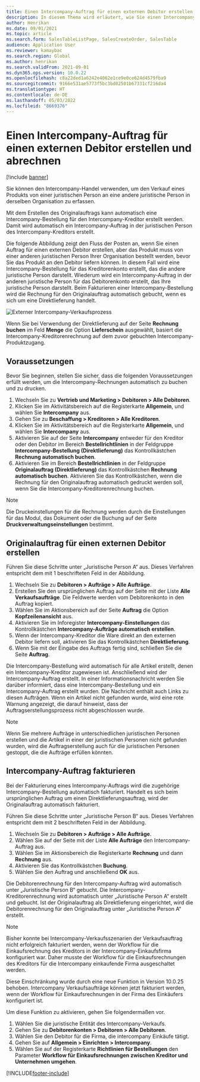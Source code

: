 ```yaml
---
title: Einen Intercompany-Auftrag für einen externen Debitor erstellen und abrechnen
description: In diesem Thema wird erläutert, wie Sie einen Intercompany-Auftrag für einen externen Debitor erstellen und abrechnen.
author: Henrikan
ms.date: 09/01/2021
ms.topic: article
ms.search.form: SalesTableListPage, SalesCreateOrder, SalesTable
audience: Application User
ms.reviewer: kamaybac
ms.search.region: Global
ms.author: henrikan
ms.search.validFrom: 2021-09-01
ms.dyn365.ops.version: 10.0.22
ms.openlocfilehash: c8a22ded1a6242e4062e1ce9e0ce624d4579fba9
ms.sourcegitcommit: 9166e531ae5773f5bc3bd02501b67331cf216da4
ms.translationtype: HT
ms.contentlocale: de-DE
ms.lasthandoff: 05/03/2022
ms.locfileid: "8669376"
---
```

# <a name="create-and-invoice-an-intercompany-sales-order-for-an-external-customer"></a>Einen Intercompany-Auftrag für einen externen Debitor erstellen und abrechnen

[!include [banner](../../includes/banner.md)]

Sie können den Intercompany-Handel verwenden, um den Verkauf eines Produkts von einer juristischen Person an eine andere juristische Person in derselben Organisation zu erfassen.

Mit dem Erstellen des Originalauftrags kann automatisch eine Intercompany-Bestellung für den Intercompany-Kreditor erstellt werden. Damit wird automatisch ein Intercompany-Auftrag in der juristischen Person des Intercompany-Kreditors erstellt.

Die folgende Abbildung zeigt den Fluss der Posten an, wenn Sie einen Auftrag für einen externen Debitor erstellen, aber das Produkt muss von einer anderen juristischen Person Ihrer Organisation bestellt werden, bevor Sie das Produkt an den Debitor liefern können. In diesem Fall wird eine Intercompany-Bestellung für das Kreditorenkonto erstellt, das die andere juristische Person darstellt. Wiederum wird ein Intercompany-Auftrag in der anderen juristische Person für das Debitorenkonto erstellt, das Ihre juristische Person darstellt. Beim Fakturieren einer Intercompany-Bestellung wird die Rechnung für den Originalauftrag automatisch gebucht, wenn es sich um eine Direktlieferung handelt.

![Externer Intercompany-Verkaufsprozess](media/intercompanyexternalsalesprocess.png)

Wenn Sie bei Verwendung der Direktlieferung auf der Seite **Rechnung buchen** im Feld **Menge** die Option **Lieferschein** ausgewählt, basiert die Intercompany-Kreditorenrechnung auf dem zuvor gebuchten Intercompany-Produktzugang.

## <a name="prerequisites"></a>Voraussetzungen

Bevor Sie beginnen, stellen Sie sicher, dass die folgenden Voraussetzungen erfüllt werden, um die Intercompany-Rechnungen automatisch zu buchen und zu drucken.

1. Wechseln Sie zu **Vertrieb und Marketing \> Debitoren \> Alle Debitoren**.
1. Klicken Sie im Aktivitätsbereich auf die Registerkarte **Allgemein**, und wählen Sie **Intercompany** aus.
1. Gehen Sie zu **Beschaffung \> Kreditoren \> Alle Kreditoren**.
1. Klicken Sie im Aktivitätsbereich auf die Registerkarte **Allgemein**, und wählen Sie **Intercompany** aus.
1. Aktivieren Sie auf der Seite **Intercompany** entweder für den Kreditor oder den Debitor im Bereich **Bestellrichtlinien** in der Feldgruppe **Intercompany-Bestellung (Direktlieferung)** das Kontrollkästchen **Rechnung automatisch buchen**.
1. Aktivieren Sie im Bereich **Bestellrichtlinien** in der Feldgruppe **Originalauftrag (Direktlieferung)** das Kontrollkästchen **Rechnung automatisch buchen**. Aktivieren Sie das Kontrollkästchen, wenn die Rechnung für den Originalauftrag automatisch gedruckt werden soll, wenn Sie die Intercompany-Kreditorenrechnung buchen.

> [!NOTE]
> Die Druckeinstellungen für die Rechnung werden durch die Einstellungen für das Modul, das Dokument oder die Buchung auf der Seite **Druckverwaltungseinstellungen** bestimmt.

## <a name="create-an-original-sales-order-for-an-external-customer"></a>Originalauftrag für einen externen Debitor erstellen

Führen Sie diese Schritte unter „Juristische Person A“ aus. Dieses Verfahren entspricht dem mit 1 beschrifteten Feld in der Abbildung.

1. Wechseln Sie zu **Debitoren \> Aufträge \> Alle Aufträge**.
1. Erstellen Sie den ursprünglichen Auftrag auf der Seite mit der Liste **Alle Verkaufsaufträge**. Die Feldwerte werden vom Debitorenkonto in den Auftrag kopiert.
1. Wählen Sie im Aktionsbereich auf der Seite **Auftrag** die Option **Kopfzeilenansicht** aus.
1. Aktivieren Sie im Inforegister **Intercompany-Einstellungen** das Kontrollkästchen **Intercompany-Aufträge automatisch erstellen**.
1. Wenn der Intercompany-Kreditor die Ware direkt an den externen Debitor liefern soll, aktivieren Sie das Kontrollkästchen **Direktlieferung**.
1. Wenn Sie mit der Eingabe des Auftrags fertig sind, schließen Sie die Seite **Auftrag**.

Die Intercompany-Bestellung wird automatisch für alle Artikel erstellt, denen ein Intercompany-Kreditor zugewiesen ist. Anschließend wird der Intercompany-Auftrag erstellt. In einer Informationsnachricht werden Sie darüber informiert, dass eine Intercompany-Bestellung und ein Intercompany-Auftrag erstellt wurden. Die Nachricht enthält auch Links zu diesen Aufträgen. Wenn ein Artikel nicht gefunden wurde, wird eine rote Warnung angezeigt, die darauf hinweist, dass der Auftragserstellungsprozess nicht abgeschlossen wurde.

> [!NOTE]
> Wenn Sie mehrere Aufträge in unterschiedlichen juristischen Personen erstellen und die Artikel in einer der juristischen Personen nicht gefunden wurden, wird die Auftragserstellung auch für die juristischen Personen gestoppt, die die Aufträge erfüllen könnten.

## <a name="invoice-an-intercompany-sales-order"></a>Intercompany-Auftrag fakturieren

Bei der Fakturierung eines Intercompany-Auftrags wird die zugehörige Intercompany-Bestellung automatisch fakturiert. Handelt es sich beim ursprünglichen Auftrag um einen Direktlieferungsauftrag, wird der Originalauftrag automatisch fakturiert.

Führen Sie diese Schritte unter „Juristische Person B“ aus. Dieses Verfahren entspricht dem mit 2 beschrifteten Feld in der Abbildung.

1. Wechseln Sie zu **Debitoren \> Aufträge \> Alle Aufträge**.
1. Wählen Sie auf der Seite mit der Liste **Alle Aufträge** den Intercompany-Auftrag aus.
1. Wählen Sie im Aktionsbereich die Registerkarte **Rechnung** und dann **Rechnung** aus.
1. Aktivieren Sie das Kontrollkästchen **Buchung**.
1. Wählen Sie den Auftrag und anschließend **OK** aus.

Die Debitorenrechnung für den Intercompany-Auftrag wird automatisch unter „Juristische Person B“ gebucht. Die Intercompany-Kreditorenrechnung wird automatisch unter „Juristische Person A“ erstellt und gebucht. Ist der Originalauftrag als Direktlieferung eingerichtet, wird die Debitorenrechnung für den Originalauftrag unter „Juristische Person A“ erstellt.

> [!NOTE]
> Bisher konnte bei Intercompany-Verkaufsszenarien der Verkaufsauftrag nicht erfolgreich fakturiert werden, wenn der Workflow für die Einkaufsrechnung des Kreditors in der Intercompany-Einkaufsfirma konfiguriert war. Daher musste der Workflow für die Einkaufsrechnungen des Kreditors für die Intercompany einkaufende Firma ausgeschaltet werden. 
> 
> Diese Einschränkung wurde durch eine neue Funktion in Version 10.0.25 behoben. Intercompany Verkaufsaufträge können jetzt fakturiert werden, wenn der Workflow für Einkaufsrechnungen in der Firma des Einkäufers konfiguriert ist.
> 
> Um diese Funktion zu aktivieren, gehen Sie folgendermaßen vor.
>
> 1. Wählen Sie die juristische Entität des Intercompany-Verkaufs.  
> 2. Gehen Sie zu **Debitorenkonten \> Debitoren \> Alle Debitoren**.
> 3. Wählen Sie den Debitor für die Firma, die intercompany Einkäufe tätigt.
> 4. Gehen Sie auf **Allgemein \> Einrichten \> Intercompany**.
> 5. Wählen Sie auf der Registerkarte **Richtlinien für Bestellungen** den Parameter **Workflow für Einkaufsrechnungen zwischen Kreditor und Unternehmen umgehen**.

[!INCLUDE[footer-include](../../includes/footer-banner.md)]
